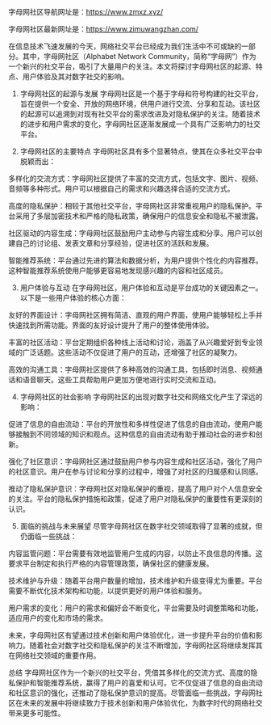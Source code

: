 字母网社区导航网址是：https://www.zmxz.xyz/

字母网社区最新网址是：https://www.zimuwangzhan.com/


在信息技术飞速发展的今天，网络社交平台已经成为我们生活中不可或缺的一部分。其中，字母网社区（Alphabet Network Community，简称“字母网”）作为一个新兴的社交平台，吸引了大量用户的关注。本文将探讨字母网社区的起源、特点、用户体验及其对数字社交的影响。

1. 字母网社区的起源与发展
字母网社区是一个基于字母和符号构建的社交平台，旨在提供一个安全、开放的网络环境，供用户进行交流、分享和互动。该社区的起源可以追溯到对现有社交平台的需求改进及对隐私保护的关注。随着技术的进步和用户需求的变化，字母网社区逐渐发展成一个具有广泛影响力的社交平台。

2. 字母网社区的主要特点
字母网社区具有多个显著特点，使其在众多社交平台中脱颖而出：

多样化的交流方式：字母网社区提供了丰富的交流方式，包括文字、图片、视频、音频等多种形式。用户可以根据自己的需求和兴趣选择合适的交流方式。

高度的隐私保护：相较于其他社交平台，字母网社区非常重视用户的隐私保护。平台采用了多层加密技术和严格的隐私政策，确保用户的信息安全和隐私不被泄露。

社区驱动的内容生成：字母网社区鼓励用户主动参与内容生成和分享。用户可以创建自己的讨论组、发表文章和分享经验，促进社区的活跃和发展。

智能推荐系统：平台通过先进的算法和数据分析，为用户提供个性化的内容推荐。这种智能推荐系统使用户能够更容易地发现感兴趣的内容和社区成员。

3. 用户体验与互动
在字母网社区，用户体验和互动是平台成功的关键因素之一。以下是一些用户体验的核心方面：

友好的界面设计：字母网社区拥有简洁、直观的用户界面，使用户能够轻松上手并快速找到所需功能。界面的友好设计提升了用户的整体使用体验。

丰富的社区活动：平台定期组织各种线上活动和讨论，涵盖了从兴趣爱好到专业领域的广泛话题。这些活动不仅促进了用户的互动，还增强了社区的凝聚力。

高效的沟通工具：字母网社区提供了多种高效的沟通工具，包括即时消息、视频通话和语音聊天。这些工具帮助用户更加方便地进行实时交流和互动。

4. 字母网社区的社会影响
字母网社区的出现对数字社交和网络文化产生了深远的影响：

促进了信息的自由流动：平台的开放性和多样性促进了信息的自由流动，使用户能够接触到不同领域的知识和观点。这种信息的自由流动有助于推动社会的进步和创新。

强化了社区意识：字母网社区通过鼓励用户参与内容生成和社区活动，强化了用户的社区意识。用户在参与讨论和分享的过程中，增强了对社区的归属感和认同感。

推动了隐私保护意识：字母网社区对隐私保护的重视，提高了用户对个人信息安全的关注。平台的隐私保护措施和政策，促进了用户对隐私保护的重要性有更深刻的认识。

5. 面临的挑战与未来展望
尽管字母网社区在数字社交领域取得了显著的成就，但仍面临一些挑战：

内容监管问题：平台需要有效地监管用户生成的内容，以防止不良信息的传播。这要求平台制定和执行严格的内容管理政策，确保社区的健康发展。

技术维护与升级：随着平台用户数量的增加，技术维护和升级变得尤为重要。平台需要不断优化技术架构和功能，以提供更好的用户体验和服务。

用户需求的变化：用户的需求和偏好会不断变化，平台需要及时调整策略和功能，适应用户的变化和市场的需求。

未来，字母网社区有望通过技术创新和用户体验优化，进一步提升平台的价值和影响力。随着社会对数字社交和隐私保护的关注不断增加，字母网社区将继续发挥其在网络社交领域的重要作用。

总结
字母网社区作为一个新兴的社交平台，凭借其多样化的交流方式、高度的隐私保护和智能推荐系统，赢得了用户的喜爱和认可。它不仅促进了信息的自由流动和社区意识的强化，还推动了隐私保护意识的提高。尽管面临一些挑战，字母网社区在未来的发展中将继续致力于技术创新和用户体验优化，为数字时代的网络社交带来更多可能性。
